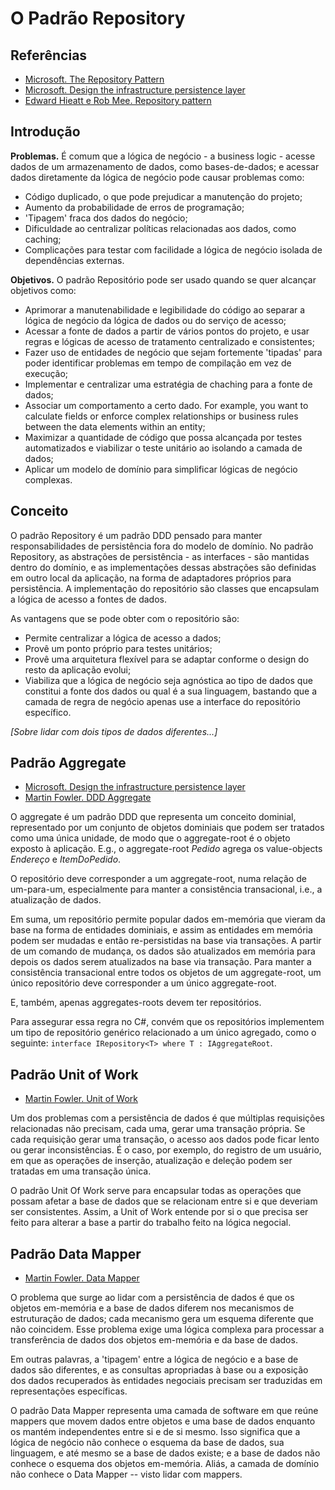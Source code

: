 # O Padrão Repository

## Referências
- [Microsoft. The Repository Pattern](https://learn.microsoft.com/en-us/previous-versions/msp-n-p/ff649690(v=pandp.10))
- [Microsoft. Design the infrastructure persistence layer](https://learn.microsoft.com/en-us/dotnet/architecture/microservices/microservice-ddd-cqrs-patterns/infrastructure-persistence-layer-design)
- [Edward Hieatt e Rob Mee. Repository pattern](https://martinfowler.com/eaaCatalog/repository.html)


## Introdução

**Problemas.** É comum que a lógica de negócio - a business logic - acesse dados de um armazenamento de dados, como bases-de-dados; e acessar dados diretamente da lógica de negócio pode causar problemas como:
- Código duplicado, o que pode prejudicar a manutenção do projeto;
- Aumento da probabilidade de erros de programação;
- 'Tipagem' fraca dos dados do negócio;
- Dificuldade ao centralizar políticas relacionadas aos dados, como caching;
- Complicações para testar com facilidade a lógica de negócio isolada de dependências externas.

**Objetivos.** O padrão Repositório pode ser usado quando se quer alcançar objetivos como:
- Aprimorar a manutenabilidade e legibilidade do código ao separar a lógica de negócio da lógica de dados ou do serviço de acesso;
- Acessar a fonte de dados a partir de vários pontos do projeto, e usar regras e lógicas de acesso de tratamento centralizado e consistentes;
- Fazer uso de entidades de negócio que sejam fortemente 'tipadas' para poder identificar problemas em tempo de compilação em vez de execução;
- Implementar e centralizar uma estratégia de chaching para a fonte de dados;
- Associar um comportamento a certo dado. For example, you want to calculate fields or enforce complex relationships or business rules between the data elements within an entity;
- Maximizar a quantidade de código que possa alcançada por testes automatizados e viabilizar o teste unitário ao isolando a camada de dados;
- Aplicar um modelo de domínio para simplificar lógicas de negócio complexas.

## Conceito

O padrão Repository é um padrão DDD pensado para manter responsabilidades de persistência fora do modelo de domínio. No padrão Repository, as abstrações de persistência - as interfaces - são mantidas dentro do domínio, e as implementações dessas abstrações são definidas em outro local da aplicação, na forma de adaptadores próprios para persistência. A implementação do repositório são classes que encapsulam a lógica de acesso a fontes de dados.

As vantagens que se pode obter com o repositório são:
- Permite centralizar a lógica de acesso a dados;
- Provê um ponto próprio para testes unitários;
- Provê uma arquitetura flexível para se adaptar conforme o design do resto da aplicação evolui;
- Viabiliza que a lógica de negócio seja agnóstica ao tipo de dados que constitui a fonte dos dados ou qual é a sua linguagem, bastando que a camada de regra de negócio apenas use a interface do repositório específico.

_[Sobre lidar com dois tipos de dados diferentes...]_

## Padrão Aggregate
- [Microsoft. Design the infrastructure persistence layer](https://learn.microsoft.com/en-us/dotnet/architecture/microservices/microservice-ddd-cqrs-patterns/infrastructure-persistence-layer-design)
- [Martin Fowler. DDD Aggregate](https://martinfowler.com/bliki/DDD_Aggregate.html)

O aggregate é um padrão DDD que representa um conceito dominial, representado por um conjunto de objetos dominiais que podem ser tratados como uma única unidade, de modo que o aggregate-root é o objeto exposto à aplicação. E.g., o aggregate-root _Pedido_ agrega os value-objects _Endereço_ e _ItemDoPedido_.

O repositório deve corresponder a um aggregate-root, numa relação de um-para-um, especialmente para manter a consistência transacional, i.e., a atualização de dados.

Em suma, um repositório permite popular dados em-memória que vieram da base na forma de entidades dominiais, e assim as entidades em memória podem ser mudadas e então re-persistidas na base via transações. A partir de um comando de mudança, os dados são atualizados em memória para depois os dados serem atualizados na base via transação. Para manter a consistência transacional entre todos os objetos de um aggregate-root, um único repositório deve corresponder a um único aggregate-root.

E, também, apenas aggregates-roots devem ter repositórios.

Para assegurar essa regra no C#, convém que os repositórios implementem um tipo de repositório genérico relacionado a um único agregado, como o seguinte: `interface IRepository<T> where T : IAggregateRoot`.

## Padrão Unit of Work
- [Martin Fowler. Unit of Work](https://martinfowler.com/eaaCatalog/unitOfWork.html)

Um dos problemas com a persistência de dados é que múltiplas requisições relacionadas não precisam, cada uma, gerar uma transação própria. Se cada requisição gerar uma transação, o acesso aos dados pode ficar lento ou gerar inconsistências. É o caso, por exemplo, do registro de um usuário, em que as operações de inserção, atualização e deleção podem ser tratadas em uma transação única.

O padrão Unit Of Work serve para encapsular todas as operações que possam afetar a base de dados que se relacionam entre si e que deveriam ser consistentes. Assim, a Unit of Work entende por si o que precisa ser feito para alterar a base a partir do trabalho feito na lógica negocial.


## Padrão Data Mapper
- [Martin Fowler. Data Mapper](https://martinfowler.com/eaaCatalog/dataMapper.html)

O problema que surge ao lidar com a persistência de dados é que os objetos em-memória e a base de dados diferem nos mecanismos de estruturação de dados; cada mecanismo gera um esquema diferente que não coincidem. Esse problema exige uma lógica complexa para processar a transferência de dados dos objetos em-memória e da base de dados.

Em outras palavras, a 'tipagem' entre a lógica de negócio e a base de dados são diferentes, e as consultas apropriadas à base ou a exposição dos dados recuperados às entidades negociais precisam ser traduzidas em representações específicas.

O padrão Data Mapper representa uma camada de software em que reúne mappers que movem dados entre objetos e uma base de dados enquanto os mantém independentes entre si e de si mesmo. Isso significa que a lógica de negócio não conhece o esquema da base de dados, sua linguagem, e até mesmo se a base de dados existe; e a base de dados não conhece o esquema dos objetos em-memória. Aliás, a camada de domínio não conhece o Data Mapper -- visto lidar com mappers.


